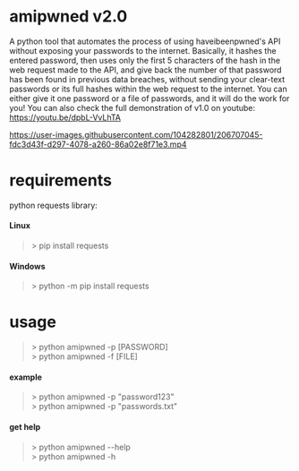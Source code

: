 # amipwned v2.0
A python tool that automates the process of using haveibeenpwned's API without exposing your passwords to the internet. Basically, it hashes the entered password, then uses only the first 5 characters of the hash in the web request made to the API, and give back the number of that password has been found in previous data breaches, without sending your clear-text passwords or its full hashes within the web request to the internet.
You can either give it one password or a file of passwords, and it will do the work for you!
You can also check the full demonstration of v1.0 on youtube: https://youtu.be/dpbL-VvLhTA


https://user-images.githubusercontent.com/104282801/206707045-fdc3d43f-d297-4078-a260-86a02e8f71e3.mp4


# requirements
python requests library:

#### Linux
> \> pip install requests 

#### Windows
> \> python -m pip install requests

# usage
> \> python amipwned -p [PASSWORD] <br />
> \> python amipwned -f [FILE]

#### example
> \> python amipwned -p "password123" <br />
> \> python amipwned -p "passwords.txt"

#### get help
> \> python amipwned --help <br />
> \> python amipwned -h

